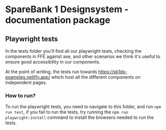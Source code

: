 # SpareBank 1 Designsystem - documentation package

## Playwright tests

In the tests folder you'll find all our playwright tests, checking the
components in FFE against axe, and other scenarios we think it's useful to
ensure good accessibility in our components.

At the point of writing, the tests run towards https://sb1ds-examples.netlify.app/
which host all the different components on independent pages.

### How to run?

To run the playwright tests, you need to navigate to this folder, and run
`npm run test`, if you fail to run the tests, try running the `npm run playwright:install`
command to install the browsers needed to run the tests.
